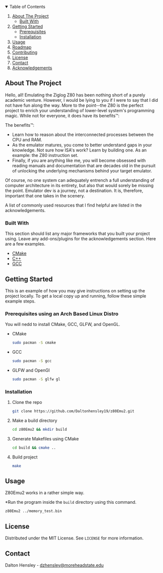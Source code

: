 
<!-- TABLE OF CONTENTS -->
<details open="open">
  <summary>Table of Contents</summary>
  <ol>
    <li>
      <a href="#about-the-project">About The Project</a>
      <ul>
        <li><a href="#built-with">Built With</a></li>
      </ul>
    </li>
    <li>
      <a href="#getting-started">Getting Started</a>
      <ul>
        <li><a href="#prerequisites">Prerequisites</a></li>
        <li><a href="#installation">Installation</a></li>
      </ul>
    </li>
    <li><a href="#usage">Usage</a></li>
    <li><a href="#roadmap">Roadmap</a></li>
    <li><a href="#contributing">Contributing</a></li>
    <li><a href="#license">License</a></li>
    <li><a href="#contact">Contact</a></li>
    <li><a href="#acknowledgements">Acknowledgements</a></li>
  </ol>
</details>




## About The Project


Hello, all! Emulating the Ziglog Z80 has been nothing short of a purely academic venture. However, I would be lying to you if I were to say that I did not have fun along the way. More to the point--the Z80 is the perfect project to enrich your understanding of lower-level system's programming magic. While not for everyone, it does have its benefits™:

The benefits™:
* Learn how to reason about the interconnected processes between the CPU and RAM.
* As the emulator matures, you come to better understand gaps in your knowledge. Not sure how ISA's work? Learn by building one. As an example: the Z80 instruction set. 
* Finally, if you are anything like me, you will become obsessed with reading manuals and documentation that are decades old in the pursuit of unlocking the underlying mechanisms behind your target emulator.  

Of course, no one system can adequately entrench a full understanding of computer architecture in its entirety, but also that would sorely be missing the point. Emulator dev is a journey, not a destination. It is, therefore, important that one takes in the scenery. 

A list of commonly used resources that I find helpful are listed in the acknowledgements.

### Built With

This section should list any major frameworks that you built your project using. Leave any add-ons/plugins for the acknowledgements section. Here are a few examples.
* [CMake](https://cmake.org/download/)
* [C++](https://support.microsoft.com/en-us/topic/the-latest-supported-visual-c-downloads-2647da03-1eea-4433-9aff-95f26a218cc0)
* [GCC](https://gcc.gnu.org/install/download.html)




## Getting Started

This is an example of how you may give instructions on setting up the project locally.
To get a local copy up and running, follow these simple example steps.

### Prerequisites using an Arch Based Linux Distro

You will nedd to install CMake, GCC, GLFW, and OpenGL.
* CMake
  ```sh
  sudo pacman -S cmake
  ```
* GCC
  ```sh
  sudo pacman -S gcc
  ```
* GLFW and OpenGl
  ```sh
  sudo pacman -S glfw gl
  ```
### Installation
1. Clone the repo
   ```sh
   git clone https://github.com/Daltonhensley19/z80Emu2.git
   ```
2. Make a build directory
   ```sh
   cd z80Emu2 && mkdir build 
   ```
3. Generate Makefiles using CMake
   ```sh
   cd build && cmake ..
   ```
3. Build project 
   ```sh
   make
   ```



## Usage

Z80Emu2 works in a rather simple way.

*Run the program inside the `build` directory using this command.
   ```sh
   z80Emu2 ../memory_test.bin
   ```
## License

Distributed under the MIT License. See `LICENSE` for more information.




## Contact

Dalton Hensley -  dzhensley@moreheadstate.edu


